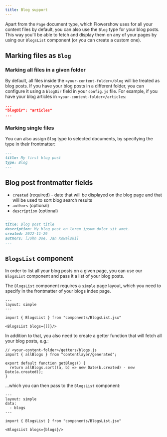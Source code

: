 ```yaml
---
title: Blog support
---
```


Apart from the `Page` document type, which Flowershow uses for all your content files by default, you can also use the `Blog` type for your blog posts. This way you'll be able to fetch and display them on any of your pages by using our `BlogsList` component (or you can create a custom one).

## Marking files as `Blog`

### Marking all files in a given folder

By default, all files inside the `<your-content-folder>/blog` will be treated as blog posts. If you have your blog posts in a different folder, you can configure it using a `blogDir` field in your `config.js` file. For example, if you have your blog articles in `<your-content-folder>/articles`:

```json
...
"blogDir": "articles"
...
```

### Marking single files

You can also assign `Blog` type to selected documents, by specifying the type in their frontmatter:

```md
---
title: My first blog post
type: Blog
---
```

## Blog post frontmatter fields

- `created` (required) - date that will be displayed on the blog page and that will be used to sort blog search results
- `authors` (optional)
- `description` (optional)

```md
---
title: Blog post title
description: My blog post on lorem ipsum dolor sit amet.
created: 2022-11-29
authors: [John Doe, Jan Kowalski]
---
```

## `BlogsList` component

In order to list all your blog posts on a given page, you can use our `BlogsList` component and pass it a list of your blog posts.

The `BlogsList` component requires a `simple` page layout, which you need to specify in the frontmatter of your blogs index page.

```
---
layout: simple
---

import { BlogsList } from "components/BlogsList.jsx"

<BlogsList blogs={[]}/>
```

In addition to that, you also need to create a getter function that will fetch all your blog posts, e.g.:

```
// <your-content-folder>/getters/blogs.js
import { allBlogs } from "contentlayer/generated";

export default function getBlogs() {
  return allBlogs.sort((a, b) => new Date(b.created) - new Date(a.created));
}
```

...which you can then pass to the `BlogsList` component:

```
---
layout: simple
data:
  - blogs
---

import { BlogsList } from "components/BlogsList.jsx"

<BlogsList blogs={blogs}/>
```
